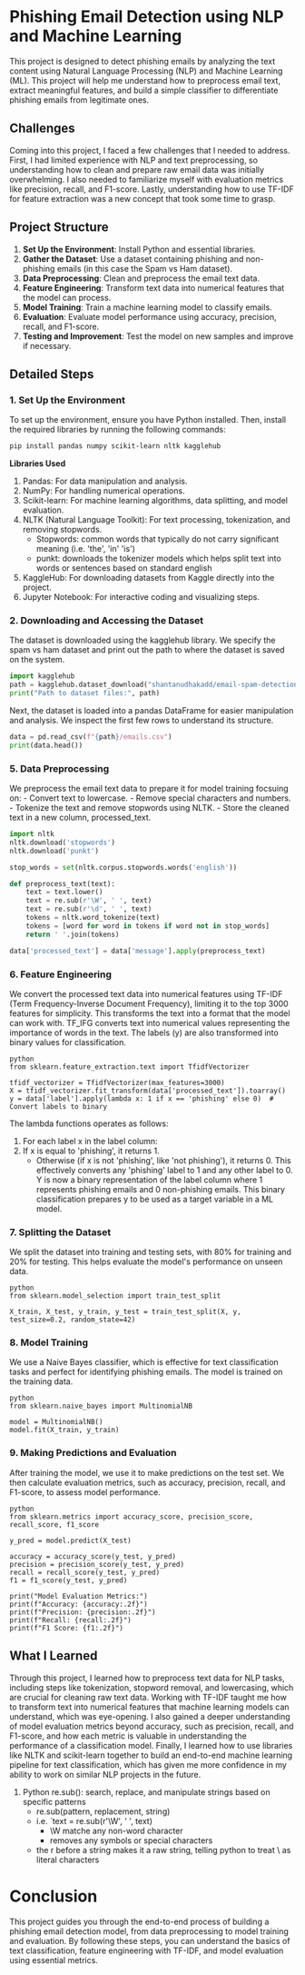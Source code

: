 # Phishing Email Detection using NLP and Machine Learning

This project is designed to detect phishing emails by analyzing the text content using Natural Language Processing (NLP) and Machine Learning (ML). This project will help me understand how to preprocess email text, extract meaningful features, and build a simple classifier to differentiate phishing emails from legitimate ones.

## Challenges

Coming into this project, I faced a few challenges that I needed to address. First, I had limited experience with NLP and text preprocessing, so understanding how to clean and prepare raw email data was initially overwhelming. I also needed to familiarize myself with evaluation metrics like precision, recall, and F1-score. Lastly, understanding how to use TF-IDF for feature extraction was a new concept that took some time to grasp.

## Project Structure

1. **Set Up the Environment**: Install Python and essential libraries.
2. **Gather the Dataset**: Use a dataset containing phishing and non-phishing emails (in this case the Spam vs Ham dataset).
3. **Data Preprocessing**: Clean and preprocess the email text data.
4. **Feature Engineering**: Transform text data into numerical features that the model can process.
5. **Model Training**: Train a machine learning model to classify emails.
6. **Evaluation**: Evaluate model performance using accuracy, precision, recall, and F1-score.
7. **Testing and Improvement**: Test the model on new samples and improve if necessary.

## Detailed Steps

### 1. Set Up the Environment

To set up the environment, ensure you have Python installed. Then, install the required libraries by running the following commands:

```bash
pip install pandas numpy scikit-learn nltk kagglehub
```

**Libraries Used**
1. Pandas: For data manipulation and analysis.
2. NumPy: For handling numerical operations.
3. Scikit-learn: For machine learning algorithms, data splitting, and model evaluation.
4. NLTK (Natural Language Toolkit): For text processing, tokenization, and removing stopwords.
    - Stopwords: common words that typically do not carry significant meaning (i.e. 'the', 'in' 'is')
    - punkt: downloads the tokenizer models which helps split text into words or sentences based on standard english
4. KaggleHub: For downloading datasets from Kaggle directly into the project.
5. Jupyter Notebook: For interactive coding and visualizing steps.

### 2. Downloading and Accessing the Dataset
The dataset is downloaded using the kagglehub library. We specify the spam vs ham dataset and print out the path to where the dataset is saved on the system.

```python
import kagglehub
path = kagglehub.dataset_download("shantanudhakadd/email-spam-detection-dataset-classification")
print("Path to dataset files:", path)
```

Next, the dataset is loaded into a pandas DataFrame for easier manipulation and analysis. We inspect the first few rows to understand its structure.

```python
data = pd.read_csv(f"{path}/emails.csv") 
print(data.head())
```
### 5. Data Preprocessing
We preprocess the email text data to prepare it for model training focsuing on:
    - Convert text to lowercase.
    - Remove special characters and numbers.
    - Tokenize the text and remove stopwords using NLTK.
    - Store the cleaned text in a new column, processed_text.

``` python
import nltk
nltk.download('stopwords')
nltk.download('punkt')

stop_words = set(nltk.corpus.stopwords.words('english'))

def preprocess_text(text):
    text = text.lower()
    text = re.sub(r'\W', ' ', text)
    text = re.sub(r'\d', ' ', text)
    tokens = nltk.word_tokenize(text)
    tokens = [word for word in tokens if word not in stop_words]
    return ' '.join(tokens)

data['processed_text'] = data['message'].apply(preprocess_text)
```

### 6. Feature Engineering
We convert the processed text data into numerical features using TF-IDF (Term Frequency-Inverse Document Frequency), limiting it to the top 3000 features for simplicity. This transforms the text into a format that the model can work with. TF_IFG converts text into numerical values representing the importance of words in the text. The labels (y) are also transformed into binary values for classification.

```
python
from sklearn.feature_extraction.text import TfidfVectorizer

tfidf_vectorizer = TfidfVectorizer(max_features=3000)
X = tfidf_vectorizer.fit_transform(data['processed_text']).toarray()
y = data['label'].apply(lambda x: 1 if x == 'phishing' else 0)  # Convert labels to binary
```

The lambda functions operates as follows:
1. For each label x in the label column:
2. If x is equal to 'phishing', it returns 1.
    - Otherwise (if x is not 'phishing', like 'not phishing'), it returns 0.
This effectively converts any 'phishing' label to 1 and any other label to 0.
Y is now a binary representation of the label column where 1 represents phishing emails and 0 non-phishing emails. This binary classification prepares y to be used as a target variable in a ML model.

### 7. Splitting the Dataset
We split the dataset into training and testing sets, with 80% for training and 20% for testing. This helps evaluate the model's performance on unseen data.

```
python
from sklearn.model_selection import train_test_split

X_train, X_test, y_train, y_test = train_test_split(X, y, test_size=0.2, random_state=42)
```

### 8. Model Training
We use a Naive Bayes classifier, which is effective for text classification tasks and perfect for identifying phishing emails. The model is trained on the training data.

```
python
from sklearn.naive_bayes import MultinomialNB

model = MultinomialNB()
model.fit(X_train, y_train)
```

### 9. Making Predictions and Evaluation
After training the model, we use it to make predictions on the test set. We then calculate evaluation metrics, such as accuracy, precision, recall, and F1-score, to assess model performance.

```
python
from sklearn.metrics import accuracy_score, precision_score, recall_score, f1_score

y_pred = model.predict(X_test)

accuracy = accuracy_score(y_test, y_pred)
precision = precision_score(y_test, y_pred)
recall = recall_score(y_test, y_pred)
f1 = f1_score(y_test, y_pred)

print("Model Evaluation Metrics:")
print(f"Accuracy: {accuracy:.2f}")
print(f"Precision: {precision:.2f}")
print(f"Recall: {recall:.2f}")
print(f"F1 Score: {f1:.2f}")
```


## What I Learned
Through this project, I learned how to preprocess text data for NLP tasks, including steps like tokenization, stopword removal, and lowercasing, which are crucial for cleaning raw text data. Working with TF-IDF taught me how to transform text into numerical features that machine learning models can understand, which was eye-opening. I also gained a deeper understanding of model evaluation metrics beyond accuracy, such as precision, recall, and F1-score, and how each metric is valuable in understanding the performance of a classification model. Finally, I learned how to use libraries like NLTK and scikit-learn together to build an end-to-end machine learning pipeline for text classification, which has given me more confidence in my ability to work on similar NLP projects in the future.

1. Python re.sub(): search, replace, and manipulate strings based on specific patterns
    - re.sub(pattern, replacement, string)
    - i.e. `text = re.sub(r'\W', ' ', text)
        - \W matche any non-word character 
        - removes any symbols or special characters 
    - the r before a string makes it a raw string, telling python to treat \ as literal characters


# Conclusion
This project guides you through the end-to-end process of building a phishing email detection model, from data preprocessing to model training and evaluation. By following these steps, you can understand the basics of text classification, feature engineering with TF-IDF, and model evaluation using essential metrics.